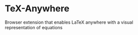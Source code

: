 # TeX-Anywhere
Browser extension that enables LaTeX anywhere with a visual representation of equations
